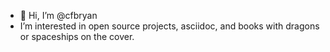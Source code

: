 - 👋 Hi, I’m @cfbryan
- I’m interested in open source projects, asciidoc, and books with dragons or spaceships on the cover. 

<!---
cfbryan/cfbryan is a ✨ special ✨ repository because its `README.md` (this file) appears on your GitHub profile.
You can click the Preview link to take a look at your changes.
--->
